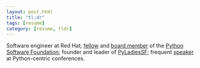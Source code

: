 ```yaml
---
layout: post.html
title: "tl;dr"
tags: [resume]
category: [resume, tldr]
---
```


Software engineer at Red Hat; [fellow][fellow] and [board member][board] of the [Python Software Foundation][psf]; founder and leader of [PyLadiesSF][pyladiessf]; frequent [speaker][talks] at Python-centric conferences.

[fellow]: http://www.python.org/psf/members/#nominated-members
[board]: http://www.python.org/psf/members/#board-of-directors
[psf]: http://www.python.org/psf
[pyladiessf]: http://www.meetup.com/pyladiessf
[talks]: http://roguelynn.com/talks
